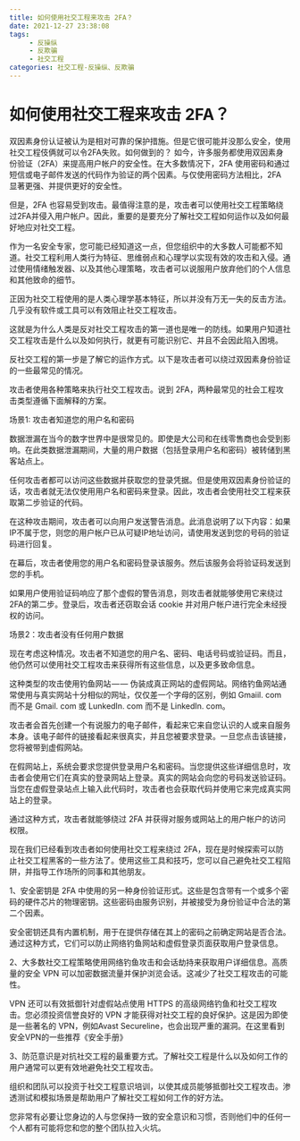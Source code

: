 ```yaml
---
title: 如何使用社交工程来攻击 2FA？
date: 2021-12-27 23:38:08
tags:
     - 反操纵
     - 反欺骗
     - 社交工程
categories: 社交工程-反操纵、反欺骗
---
```

# 如何使用社交工程来攻击 2FA？ #
 
双因素身份认证被认为是相对可靠的保护措施。但是它很可能并没那么安全，使用社交工程伎俩就可以令2FA失败。如何做到的？
如今，许多服务都使用双因素身份验证（2FA）来提高用户帐户的安全性。在大多数情况下，2FA 使用密码和通过短信或电子邮件发送的代码作为验证的两个因素。与仅使用密码方法相比，2FA 显著更强、并提供更好的安全性。

但是，2FA 也容易受到攻击。最值得注意的是，攻击者可以使用社交工程策略绕过2FA并侵入用户帐户。因此，重要的是要充分了解社交工程如何运作以及如何最好地应对社交工程。

作为一名安全专家，您可能已经知道这一点，但您组织中的大多数人可能都不知道。社交工程利用人类行为特征、思维弱点和心理学以实现有效的攻击和入侵。通过使用情绪触发器、以及其他心理策略，攻击者可以说服用户放弃他们的个人信息和其他致命的细节。

正因为社交工程使用的是人类心理学基本特征，所以并没有万无一失的反击方法。几乎没有软件或工具可以有效阻止社交工程攻击。

这就是为什么人类是反对社交工程攻击的第一道也是唯一的防线。如果用户知道社交工程攻击是什么以及如何执行，就更有可能识别它、并且不会因此陷入困境。

反社交工程的第一步是了解它的运作方式。以下是攻击者可以绕过双因素身份验证的一些最常见的情况。

攻击者使用各种策略来执行社交工程攻击。说到 2FA，两种最常见的社会工程攻击类型遵循下面解释的方案。

场景1: 攻击者知道您的用户名和密码

数据泄漏在当今的数字世界中是很常见的。即使是大公司和在线零售商也会受到影响。在此类数据泄漏期间，大量的用户数据（包括登录用户名和密码）被转储到黑客站点上。

任何攻击者都可以访问这些数据并获取您的登录凭据。但是使用双因素身份验证的话，攻击者就无法仅使用用户名和密码来登录。因此，攻击者会使用社交工程来获取第二步验证的代码。

在这种攻击期间，攻击者可以向用户发送警告消息。此消息说明了以下内容：如果IP不属于您，则您的用户帐户已从可疑IP地址访问，请使用发送到您的号码的验证码进行回复。

在幕后，攻击者使用您的用户名和密码登录该服务。然后该服务会将验证码发送到您的手机。

如果用户使用验证码响应了那个虚假的警告消息，则攻击者就能够使用它来绕过2FA的第二步。登录后，攻击者还窃取会话 cookie 并对用户帐户进行完全未经授权的访问。

场景2：攻击者没有任何用户数据

现在考虑这种情况。攻击者不知道您的用户名、密码、电话号码或验证码。而且，他仍然可以使用社交工程攻击来获得所有这些信息，以及更多致命信息。

这种类型的攻击使用钓鱼网站 — — 伪装成真正网站的虚假网站。网络钓鱼网站通常使用与真实网站十分相似的网址，仅仅差一个字母的区别，例如 Gmaiil. com 而不是 Gmail. com 或 LunkedIn. com 而不是 LinkedIn. com。

攻击者会首先创建一个有说服力的电子邮件，看起来它来自您认识的人或来自服务本身。该电子邮件的链接看起来很真实，并且您被要求登录。一旦您点击该链接，您将被带到虚假网站。

在假网站上，系统会要求您提供登录用户名和密码。当您提供这些详细信息时，攻击者会使用它们在真实的登录网站上登录。真实的网站会向您的号码发送验证码。当您在虚假登录站点上输入此代码时，攻击者也会获取代码并使用它来完成真实网站上的登录。

通过这种方式，攻击者就能够绕过 2FA 并获得对服务或网站上的用户帐户的访问权限。

现在我们已经看到攻击者如何使用社交工程来绕过 2FA，现在是时候探索可以防止社交工程黑客的一些方法了。使用这些工具和技巧，您可以自己避免社交工程陷阱，并指导工作场所的同事和其他朋友。

1、安全密钥是 2FA 中使用的另一种身份验证形式。这些是包含带有一个或多个密码的硬件芯片的物理密钥。这些密码由服务识别，并被接受为身份验证中合法的第二个因素。

安全密钥还具有内置机制，用于在提供存储在其上的密码之前确定网站是否合法。通过这种方式，它们可以防止网络钓鱼网站和虚假登录页面获取用户登录信息。

2、大多数社交工程策略使用网络钓鱼攻击和会话劫持来获取用户详细信息。高质量的安全 VPN 可以加密数据流量并保护浏览会话。这减少了社交工程攻击的可能性。

VPN 还可以有效抵御针对虚假站点使用 HTTPS 的高级网络钓鱼和社交工程攻击。您必须投资信誉良好的 VPN 才能获得对社交工程的良好保护。这是因为即使是一些著名的 VPN，例如Avast Secureline，也会出现严重的漏洞。在这里看到安全VPN的一些推荐《安全手册》

3、防范意识是对抗社交工程的最重要方式。了解社交工程是什么以及如何工作的用户通常可以更有效地避免社交工程攻击。

组织和团队可以投资于社交工程意识培训，以使其成员能够抵御社交工程攻击。渗透测试和模拟场景是帮助用户了解社交工程如何工作的好方法。

您非常有必要让您身边的人与您保持一致的安全意识和习惯，否则他们中的任何一个人都有可能将您和您的整个团队拉入火坑。